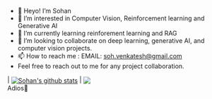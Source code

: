 - 👋 Heyo! I’m Sohan
- 👀 I’m interested in Computer Vision, Reinforcement learning and Generative AI
- 🌱 I’m currently learning reinforement learning and RAG
- 💞️ I’m looking to collaborate on deep learning, generative AI, and computer vision projects.
- 📫 How to reach me : EMAIL: soh.venkatesh@gmail.com 
- Feel free to reach out to me for any project collaboration.

| <a href="https://github.com/sohv/my-stats"><img align="center" src="https://my-stats-git-main-sohvenkateshgmailcoms-projects.vercel.app/api?username=sohv&show_icons=true&include_all_commits=true&theme=buefy&hide_border=true" alt="Sohan's github stats" /></a> | <a href="https://github.com/sohv/my-stats"><img align="center" src="https://my-stats-git-main-sohvenkateshgmailcoms-projects.vercel.app/api/top-langs/?username=anuraghazra&layout=compact&theme=buefy&hide_border=true" /></a>
<br>
  Adios👋

<!---
sohv/sohv is a ✨ special ✨ repository because its `README.md` (this file) appears on your GitHub profile.
You can click the Preview link to take a look at your changes.
--->
